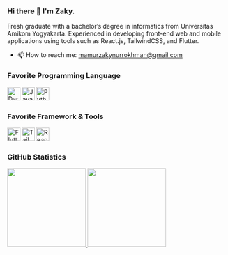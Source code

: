 ### Hi there 👋 I'm Zaky.

Fresh graduate with a bachelor’s degree in informatics from Universitas Amikom Yogyakarta. Experienced in developing front-end web and mobile applications using tools such as React.js, TailwindCSS, and Flutter.

- 📫 How to reach me: mamurzakynurrokhman@gmail.com

### Favorite Programming Language

<a href='https://dart.dev/'>
    <img align='left' alt='Dart' title='Dart' width='30px' src='https://upload.wikimedia.org/wikipedia/commons/c/c6/Dart_logo.png'/>
</a>
<a href='https://www.javascript.com/'>
    <img align='left' alt='JavaScript' title='JavaScript' width='30px' src='https://upload.wikimedia.org/wikipedia/commons/6/6a/JavaScript-logo.png'/>
</a>
<a href='https://www.python.org/'>
    <img align='left' alt='Python' title='Python' width='30px' src='https://upload.wikimedia.org/wikipedia/commons/thumb/c/c3/Python-logo-notext.svg/1869px-Python-logo-notext.svg.png'/>
</a>

<br>
<br>

### Favorite Framework & Tools

<a href='https://flutter.dev/'>
    <img align='left' alt='Flutter' title='Flutter' width='30px' src='https://cdn-images-1.medium.com/max/1200/1*5-aoK8IBmXve5whBQM90GA.png' />
</a>
<a href='https://tailwindcss.com/'>
    <img align='left' alt='Tailwind CSS' title='Tailwind CSS' width='30px' src='https://upload.wikimedia.org/wikipedia/commons/thumb/d/d5/Tailwind_CSS_Logo.svg/2048px-Tailwind_CSS_Logo.svg.png' />
</a>
<a href='https://reactjs.org/'>
    <img align='left' alt='ReactJS' title='ReactJS' width='30px' src='https://upload.wikimedia.org/wikipedia/commons/thumb/a/a7/React-icon.svg/1200px-React-icon.svg.png' />
</a>

<br>
<br>

### GitHub Statistics

<p align="left">
<a href="https://github.com/zakymzn">
  <img height="180em" src="https://github-readme-stats-eight-theta.vercel.app/api?username=zakymzn&show_icons=true&theme=algolia&include_all_commits=true&count_private=true"/>
  <img height="180em" src="https://github-readme-stats-eight-theta.vercel.app/api/top-langs/?username=zakymzn&layout=compact&langs_count=8&theme=algolia"/>
</a>
</p>
